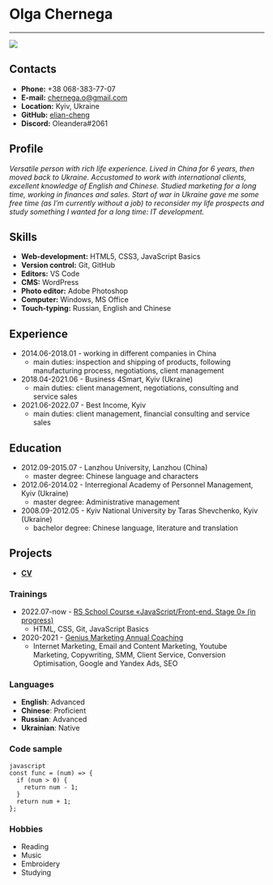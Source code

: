 # Olga Chernega
***
![](https://github.com/elian-cheng/rsschool-cv/blob/gh-pages/ava%201454.jpg?raw=true)
## Contacts
* **Phone:** +38 068-383-77-07
* **E-mail:** chernega.o@gmail.com
* **Location:** Kyiv, Ukraine
* **GitHub:** [elian-cheng](https://github.com/elian-cheng)
* **Discord:** Oleandera#2061
## Profile
*Versatile person with rich life experience. Lived in China for 6 years, then moved back to Ukraine. Accustomed to work with international clients, excellent knowledge of English and Chinese. Studied marketing for a long time, working in finances and sales. Start of war in Ukraine gave me some free time (as I’m currently without a job) to reconsider my life prospects and study something I wanted for a long time: IT development.*
## Skills
* **Web-development:** HTML5, CSS3, JavaScript Basics
* **Version control:** Git, GitHub
* **Editors:** VS Code
* **CMS:** WordPress
* **Photo editor:** Adobe Photoshop
* **Computer:** Windows, MS Office
* **Touch-typing:** Russian, English and Chinese
## Experience
* 2014.06-2018.01 - working in different companies in China
    * main duties: inspection and shipping of products, following manufacturing process, negotiations, client management
* 2018.04-2021.06 - Business 4Smart, Kyiv (Ukraine)
    * main duties: client management, negotiations, consulting and service sales
* 2021.06-2022.07 - Best Income, Kyiv
    * main duties: client management, financial consulting and service sales
## Education
* 2012.09-2015.07 - Lanzhou University, Lanzhou (China)
    * master degree: Chinese language and characters
* 2012.06-2014.02 - Interregional Academy of Personnel Management, Kyiv (Ukraine)
    * master degree: Administrative management
* 2008.09-2012.05 - Kyiv National University by Taras Shevchenko, Kyiv (Ukraine)
    * bachelor degree: Chinese language, literature and translation
## Projects
* **[CV](https://elian-cheng.github.io/rsschool-cv/cv)**
### Trainings
* 2022.07-now - [RS School Course «JavaScript/Front-end. Stage 0» (in progress)](https://wearecommunity.io/events/js-stage0-rs-2022q2)
    * HTML, CSS, Git, JavaScript Basics
* 2020-2021 - [Genius Marketing Annual Coaching](https://geniusmarketing.me/coaching/new/index_reserve.html)
    * Internet Marketing, Email and Content Marketing, Youtube Marketing, Copywriting, SMM, Client Service, Conversion Optimisation, Google and Yandex Ads, SEO
### Languages
* **English**: Advanced
* **Chinese**: Proficient
* **Russian**: Advanced
* **Ukrainian**: Native
### Code sample
```
javascript
const func = (num) => {
  if (num > 0) {
    return num - 1;
  }
  return num + 1;
};
```
### Hobbies
* Reading
* Music
* Embroidery
* Studying